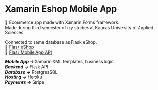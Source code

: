 # Xamarin Eshop Mobile App #
🛒 Ecommerce app made with Xamarin.Forms framework.<br/>
Made during third semester of my studies at Kaunas University of Applied Sciences.<br/>

Connected to same database as Flask eShop.<br/>
🔗 [Flask eShop](https://github.com/Vitals9367/Flask_eshop)<br/>
🔗 [Flask Mobile App API](https://github.com/Vitals9367/Xamarin_eshop_flask_api)

***Mobile App ->*** Xamarin XML templates, business logic<br/>
***Backend ->*** Flask API<br/>
***Database ->*** PostgresSQL<br/>
***Hosting ->*** Heroku<br/>
***Payments ->*** Stripe<br/>
